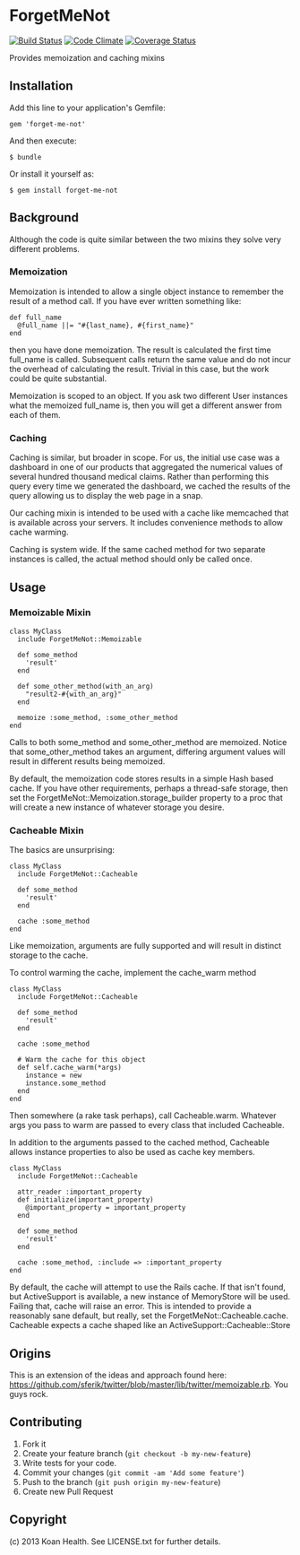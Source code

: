 # ForgetMeNot
[![Build Status](https://secure.travis-ci.org/KoanHealth/forget-me-not.png?branch=master&.png)](http://travis-ci.org/KoanHealth/forget-me-not)
[![Code Climate](https://codeclimate.com/github/KoanHealth/forget-me-not.png)](https://codeclimate.com/github/KoanHealth/forget-me-not)
[![Coverage Status](https://coveralls.io/repos/KoanHealth/forget-me-not/badge.png?branch=master)](https://coveralls.io/r/KoanHealth/forget-me-not)

Provides memoization and caching mixins

## Installation

Add this line to your application's Gemfile:

    gem 'forget-me-not'

And then execute:

    $ bundle

Or install it yourself as:

    $ gem install forget-me-not

## Background 

Although the code is quite similar between the two mixins they solve very different problems.

### Memoization
Memoization is intended to allow a single object instance to remember the result of a method call.  If you have
ever written something like:

    def full_name
      @full_name ||= "#{last_name}, #{first_name}"
	end

then you have done memoization.  The result is calculated the first time full_name is called.  Subsequent calls return
the same value and do not incur the overhead of calculating the result.  Trivial in this case, but the work could be quite
substantial.

Memoization is scoped to an object.  If you ask two different User instances what the memoized full_name is, then
you will get a different answer from each of them.

### Caching

Caching is similar, but broader in scope.  For us, the initial use case was a dashboard in one of our products that
aggregated the numerical values of several hundred thousand medical claims.  Rather than performing this query every
time we generated the dashboard, we cached the results of the query allowing us to display the web page in a snap.

Our caching mixin is intended to be used with a cache like memcached that is available across your servers.  It includes
convenience methods to allow cache warming.

Caching is system wide.  If the same cached method for two separate instances is called, the actual method should only be
called once.

## Usage

### Memoizable Mixin
    class MyClass
      include ForgetMeNot::Memoizable

      def some_method
        'result'
      end

      def some_other_method(with_an_arg)
      	"result2-#{with_an_arg}"
      end

      memoize :some_method, :some_other_method
    end

Calls to both some_method and some_other_method are memoized.  Notice that some_other_method takes an argument, differing
argument values will result in different results being memoized.

By default, the memoization code stores results in a simple Hash based cache.  If you have other requirements, perhaps
a thread-safe storage, then set the ForgetMeNot::Memoization.storage_builder property to a proc that will create a new
instance of whatever storage you desire.

### Cacheable Mixin
The basics are unsurprising:

    class MyClass
      include ForgetMeNot::Cacheable

      def some_method
        'result'
      end

      cache :some_method
    end

Like memoization, arguments are fully supported and will result in distinct storage to the cache.

To control warming the cache, implement the cache_warm method

    class MyClass
      include ForgetMeNot::Cacheable

      def some_method
        'result'
      end

      cache :some_method

      # Warm the cache for this object
      def self.cache_warm(*args)
      	instance = new
      	instance.some_method
      end
    end

Then somewhere (a rake task perhaps), call Cacheable.warm.  Whatever args you pass to warm are passed to every class that
included Cacheable.

In addition to the arguments passed to the cached method, Cacheable allows instance properties to also be used as cache
key members.

    class MyClass
      include ForgetMeNot::Cacheable

      attr_reader :important_property
      def initialize(important_property)
      	@important_property = important_property
      end

      def some_method
        'result'
      end

      cache :some_method, :include => :important_property
    end

By default, the cache will attempt to use the Rails cache.  If that isn't found, but ActiveSupport is available, a new
instance of MemoryStore will be used.  Failing that, cache will raise an error.  This is intended to provide a reasonably
sane default, but really, set the ForgetMeNot::Cacheable.cache.  Cacheable expects a cache shaped like an
ActiveSupport::Cacheable::Store


## Origins
This is an extension of the ideas and approach found here:
https://github.com/sferik/twitter/blob/master/lib/twitter/memoizable.rb.  You guys rock.

## Contributing

1. Fork it
2. Create your feature branch (`git checkout -b my-new-feature`)
3. Write tests for your code.
4. Commit your changes (`git commit -am 'Add some feature'`)
5. Push to the branch (`git push origin my-new-feature`)
6. Create new Pull Request

## Copyright
(c) 2013 Koan Health. See LICENSE.txt for further details.